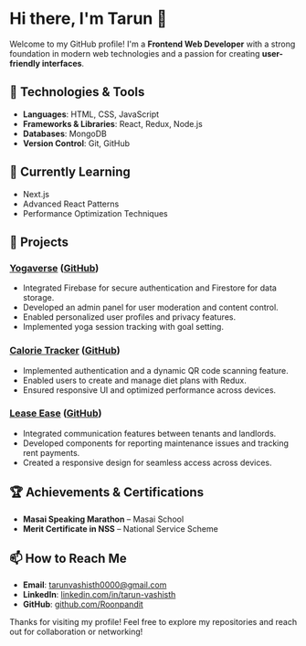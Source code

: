 # Hi there, I'm Tarun 👋

Welcome to my GitHub profile! I'm a **Frontend Web Developer** with a strong foundation in modern web technologies and a passion for creating **user-friendly interfaces**.

## 🔧 Technologies & Tools

- **Languages**: HTML, CSS, JavaScript
- **Frameworks & Libraries**: React, Redux, Node.js
- **Databases**: MongoDB
- **Version Control**: Git, GitHub

## 🌱 Currently Learning

- Next.js
- Advanced React Patterns
- Performance Optimization Techniques

## 🚀 Projects

### [Yogaverse](https://yogaverse.netlify.app/) ([GitHub](https://github.com/Roonpandit/YogaVerse))
- Integrated Firebase for secure authentication and Firestore for data storage.
- Developed an admin panel for user moderation and content control.
- Enabled personalized user profiles and privacy features.
- Implemented yoga session tracking with goal setting.

### [Calorie Tracker](https://calculatecalorie.netlify.app/) ([GitHub](https://github.com/Roonpandit/KCAL))
- Implemented authentication and a dynamic QR code scanning feature.
- Enabled users to create and manage diet plans with Redux.
- Ensured responsive UI and optimized performance across devices.

### [Lease Ease](https://lease-ease.netlify.app/) ([GitHub](https://github.com/Roonpandit/LeaseEase))
- Integrated communication features between tenants and landlords.
- Developed components for reporting maintenance issues and tracking rent payments.
- Created a responsive design for seamless access across devices.

## 🏆 Achievements & Certifications

- **Masai Speaking Marathon** – Masai School
- **Merit Certificate in NSS** – National Service Scheme

## 📫 How to Reach Me

- **Email**: [tarunvashisth0000@gmail.com](mailto:tarunvashisth0000@gmail.com)
- **LinkedIn**: [linkedin.com/in/tarun-vashisth](https://www.linkedin.com/in/tarun-vashisth/)
- **GitHub**: [github.com/Roonpandit](https://github.com/Roonpandit)

Thanks for visiting my profile! Feel free to explore my repositories and reach out for collaboration or networking!


